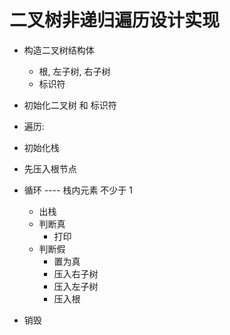 # 二叉树非递归遍历设计实现

* 构造二叉树结构体
    * 根, 左子树, 右子树
    * 标识符
    
* 初始化二叉树 和 标识符
* 遍历:
* 初始化栈
* 先压入根节点
* 循环  ----   栈内元素 不少于 1
    * 出栈
    * 判断真
        * 打印
    * 判断假
        * 置为真
        * 压入右子树
        * 压入左子树
        * 压入根
* 销毁